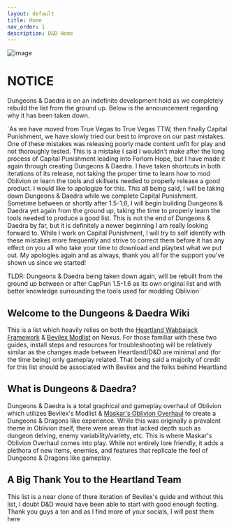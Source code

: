 ```yaml
---
layout: default
title: Home
nav_order: 1
description: D&D Home
---
```


![image](https://user-images.githubusercontent.com/112358568/228737962-c4c28588-0933-4c38-a48d-079e85bec7d8.png)

# **NOTICE**
Dungeons & Daedra is on an indefinite development hold as we completely rebuild the list from the ground up. Below is the announcement regarding why it has been taken down.

`As we have moved from True Vegas to True Vegas TTW, then finally Capital Punishment, we have slowly tried our best to improve on our past mistakes. One of these mistakes was releasing poorly made content unfit for play and not thoroughly tested. This is a mistake I said I wouldn't make after the long process of Capital Punishment leading into Forlorn Hope, but I have made it again through creating Dungeons & Daedra. I have taken shortcuts in both iterations of its release, not taking the proper time to learn how to mod Oblivion or learn the tools and skillsets needed to properly release a good product. I would like to apologize for this. This all being said, I will be taking down Dungeons & Daedra while we complete Capital Punishment. Sometime between or shortly after 1.5-1.6, I will begin building Dungeons & Daedra yet again from the ground up, taking the time to properly learn the tools needed to produce a good list. This is not the end of Dungeons & Daedra by far, but it is definitely a newer beginning I am really looking forward to. While I work on Capital Punishment, I will try to self identify with these mistakes more frequently and strive to correct them before it has any effect on you all who take your time to download and playtest what we put out. My apologies again and as always, thank you all for the support you've shown us since we started!

TLDR: Dungeons & Daedra being taken down again, will be rebuilt from the ground up between or after CapPun 1.5-1.6 as its own original list and with better knowledge surrounding the tools used for modding Oblivion`

## **Welcome to the Dungeons & Daedra Wiki**

This is a list which heavily relies on both the [Heartland Wabbajack Framework](https://github.com/wabbajack-tools/mod-lists/blob/master/heartland/readme.md) & [Bevilex Modlist](https://www.nexusmods.com/oblivion/mods/47591) on Nexus. For those familiar with these two guides, install steps and resources for troubleshooting will be relatively similar as the changes made between Heartland/D&D are minimal and (for the time being) only gameplay related. That being said a majority of credit for this list should be associated with Bevilex and the folks behind Heartland

## **What is Dungeons & Daedra?**

Dungeons & Daedra is a total graphical and gameplay overhaul of Oblivion which utilizes Bevilex's Modlist & [Maskar's Oblivion Overhaul](https://www.nexusmods.com/oblivion/mods/42780) to create a Dungeons & Dragons like experience. While this was originally a prevalent theme in Oblivion itself, there were areas that lacked depth such as dungeon delving, enemy variability/variety, etc. This is where Maskar's Oblivion Overhaul comes into play. While not entirely lore friendly, it adds a plethora of new items, enemies, and features that replicate the feel of Dungeons & Dragons like gameplay.

## **A Big Thank You to the Heartland Team**
This list is a near clone of there iteration of Bevilex's guide and without this list, I doubt D&D would have been able to start with good enough footing. Thank you guys a ton and as I find more of your socials, I will post them here

